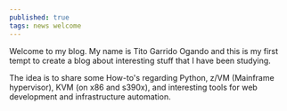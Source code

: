 ```yaml
---
published: true
tags: news welcome
---
```

Welcome to my blog. My name is Tito Garrido Ogando and this is my first tempt to create a blog about interesting stuff that I have been studying.

The idea is to share some How-to's regarding Python, z/VM (Mainframe hypervisor), KVM (on x86 and s390x), and interesting tools for web development and infrastructure automation.
